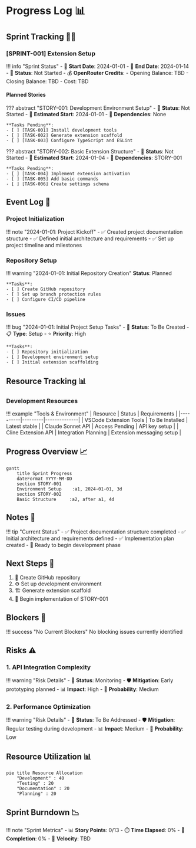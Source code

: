 # Progress Log 📊

## Sprint Tracking 🏃‍♂️

### [SPRINT-001] Extension Setup

!!! info "Sprint Status"
    - 📅 **Start Date**: 2024-01-01
    - 📅 **End Date**: 2024-01-14
    - 🚦 **Status**: Not Started
    - 💰 **OpenRouter Credits**:
        - Opening Balance: TBD
        - Closing Balance: TBD
        - Cost: TBD

#### Planned Stories

??? abstract "STORY-001: Development Environment Setup"
    - 🚦 **Status**: Not Started
    - 📅 **Estimated Start**: 2024-01-01
    - 🔄 **Dependencies**: None
    
    **Tasks Pending**:
    - [ ] [TASK-001] Install development tools
    - [ ] [TASK-002] Generate extension scaffold
    - [ ] [TASK-003] Configure TypeScript and ESLint

??? abstract "STORY-002: Basic Extension Structure"
    - 🚦 **Status**: Not Started
    - 📅 **Estimated Start**: 2024-01-04
    - 🔄 **Dependencies**: STORY-001
    
    **Tasks Pending**:
    - [ ] [TASK-004] Implement extension activation
    - [ ] [TASK-005] Add basic commands
    - [ ] [TASK-006] Create settings schema

## Event Log 📝

### Project Initialization

!!! note "2024-01-01: Project Kickoff"
    - ✅ Created project documentation structure
    - ✅ Defined initial architecture and requirements
    - ✅ Set up project timeline and milestones

### Repository Setup

!!! warning "2024-01-01: Initial Repository Creation"
    **Status**: Planned
    
    **Tasks**:
    - [ ] Create GitHub repository
    - [ ] Set up branch protection rules
    - [ ] Configure CI/CD pipeline

### Issues

!!! bug "2024-01-01: Initial Project Setup Tasks"
    - 🚦 **Status**: To Be Created
    - 📋 **Type**: Setup
    - ⭐ **Priority**: High
    
    **Tasks**:
    - [ ] Repository initialization
    - [ ] Development environment setup
    - [ ] Initial extension scaffolding

## Resource Tracking 📊

### Development Resources

!!! example "Tools & Environment"
    | Resource | Status | Requirements |
    |----------|---------|--------------|
    | VSCode Extension Tools | To Be Installed | Latest stable |
    | Claude Sonnet API | Access Pending | API key setup |
    | Cline Extension API | Integration Planning | Extension messaging setup |

## Progress Overview 📈

```mermaid
gantt
    title Sprint Progress
    dateFormat YYYY-MM-DD
    section STORY-001
    Environment Setup    :a1, 2024-01-01, 3d
    section STORY-002
    Basic Structure     :a2, after a1, 4d
```

## Notes 📌

!!! tip "Current Status"
    - ✅ Project documentation structure completed
    - ✅ Initial architecture and requirements defined
    - ✅ Implementation plan created
    - 🔄 Ready to begin development phase

## Next Steps 🎯

1. 📂 Create GitHub repository
2. ⚙️ Set up development environment
3. 🏗️ Generate extension scaffold
4. 🚀 Begin implementation of STORY-001

## Blockers 🚫

!!! success "No Current Blockers"
    No blocking issues currently identified

## Risks ⚠️

### 1. API Integration Complexity
!!! warning "Risk Details"
    - 🚦 **Status**: Monitoring
    - 🛡️ **Mitigation**: Early prototyping planned
    - 📊 **Impact**: High
    - 🎲 **Probability**: Medium

### 2. Performance Optimization
!!! warning "Risk Details"
    - 🚦 **Status**: To Be Addressed
    - 🛡️ **Mitigation**: Regular testing during development
    - 📊 **Impact**: Medium
    - 🎲 **Probability**: Low

## Resource Utilization 📊

```mermaid
pie title Resource Allocation
    "Development" : 40
    "Testing" : 20
    "Documentation" : 20
    "Planning" : 20
```

## Sprint Burndown 📉

!!! note "Sprint Metrics"
    - 📊 **Story Points**: 0/13
    - ⏱️ **Time Elapsed**: 0%
    - 🎯 **Completion**: 0%
    - 🚀 **Velocity**: TBD